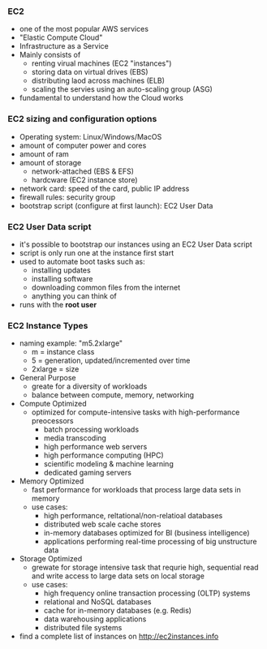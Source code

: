 ### EC2

- one of the most popular AWS services
- "Elastic Compute Cloud"
- Infrastructure as a Service
- Mainly consists of
  - renting virual machines (EC2 "instances")
  - storing data on virtual drives (EBS)
  - distributing laod across machines (ELB)
  - scaling the servies using an auto-scaling group (ASG)
- fundamental to understand how the Cloud works

### EC2 sizing and configuration options

- Operating system: Linux/Windows/MacOS
- amount of computer power and cores
- amount of ram
- amount of storage
  - network-attached (EBS & EFS)
  - hardcware (EC2 instance store)
- network card: speed of the card, public IP address
- firewall rules: security group
- bootstrap script (configure at first launch): EC2 User Data

### EC2 User Data script

- it's possible to bootstrap our instances using an EC2 User Data script
- script is only run one at the instance first start
- used to automate boot tasks such as:
  - installing updates
  - installing software
  - downloading common files from the internet
  - anything you can think of
- runs with the **root user**

### EC2 Instance Types

- naming example: "m5.2xlarge"
  - m = instance class
  - 5 = generation, updated/incremented over time
  - 2xlarge = size
- General Purpose
  - greate for a diversity of workloads
  - balance between compute, memory, networking
- Compute Optimized
  - optimized for compute-intensive tasks with high-performance preocessors
    - batch processing workloads
    - media transcoding
    - high performance web servers
    - high performance computing (HPC)
    - scientific modeling & machine learning
    - dedicated gaming servers
- Memory Optimized
  - fast performance for workloads that process large data sets in memory
  - use cases:
    - high performance, reltational/non-relatioal databases
    - distributed web scale cache stores
    - in-memory databases optimized for BI (business intelligence)
    - applications performing real-time processing of big unstructure data
- Storage Optimized
  - grewate for storage intensive task that requrie high, sequential read and write access to large data sets on local storage
  - use cases:
    - high frequency online transaction processing (OLTP) systems
    - relational and NoSQL databases
    - cache for in-memory databases (e.g. Redis)
    - data warehousing applications
    - distributed file systems
- find a complete list of instances on http://ec2instances.info
